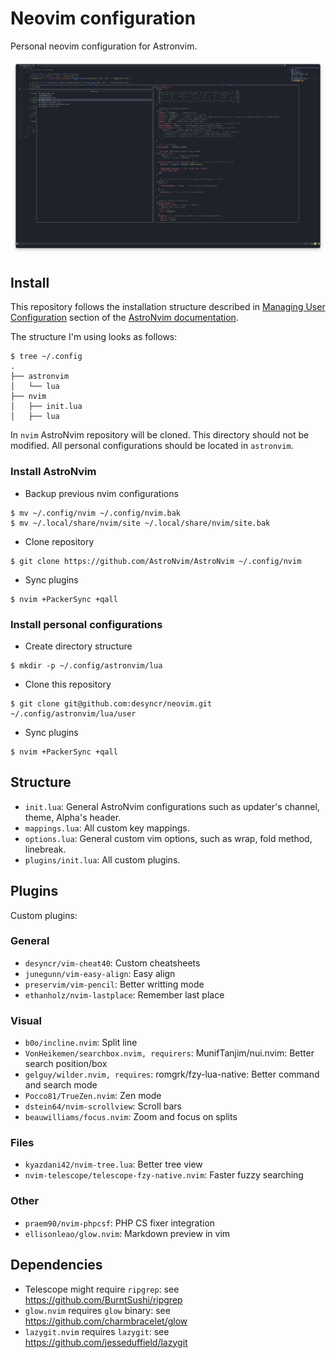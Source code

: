 # Neovim configuration

Personal neovim configuration for Astronvim.

![Screenshot](https://github.com/desyncr/neovim/blob/master/screenshot.png?raw=true)

## Install

This repository follows the installation structure described in [Managing User Configuration](https://astronvim.github.io/configuration/manage_user_config) section of the [AstroNvim documentation](https://astronvim.github.io/).

The structure I'm using looks as follows:

```
$ tree ~/.config
.
├── astronvim
│   └── lua
├── nvim
│   ├── init.lua
│   ├── lua

```

In `nvim` AstroNvim repository will be cloned. This directory should not be modified. All personal configurations should be located in `astronvim`.


### Install AstroNvim

- Backup previous nvim configurations


```
$ mv ~/.config/nvim ~/.config/nvim.bak
$ mv ~/.local/share/nvim/site ~/.local/share/nvim/site.bak
```


- Clone repository
```
$ git clone https://github.com/AstroNvim/AstroNvim ~/.config/nvim
```


- Sync plugins

```
$ nvim +PackerSync +qall
```

### Install personal configurations

- Create directory structure

```
$ mkdir -p ~/.config/astronvim/lua
```

- Clone this repository

```
$ git clone git@github.com:desyncr/neovim.git ~/.config/astronvim/lua/user
```

- Sync plugins

```
$ nvim +PackerSync +qall
```

## Structure

- `init.lua`: General AstroNvim configurations such as updater's channel, theme, Alpha's header.
- `mappings.lua`: All custom key mappings.
- `options.lua`: General custom vim options, such as wrap, fold method, linebreak.
- `plugins/init.lua`: All custom plugins.

## Plugins

Custom plugins:

### General
- `desyncr/vim-cheat40`: Custom cheatsheets
- `junegunn/vim-easy-align`: Easy align
- `preservim/vim-pencil`: Better writting mode
- `ethanholz/nvim-lastplace`: Remember last place

### Visual
- `b0o/incline.nvim`: Split line
- `VonHeikemen/searchbox.nvim, requirers`: MunifTanjim/nui.nvim: Better search position/box
- `gelguy/wilder.nvim, requires`: romgrk/fzy-lua-native: Better command and search mode
- `Pocco81/TrueZen.nvim`: Zen mode
- `dstein64/nvim-scrollview`: Scroll bars
- `beauwilliams/focus.nvim`: Zoom and focus on splits

### Files
- `kyazdani42/nvim-tree.lua`: Better tree view
- `nvim-telescope/telescope-fzy-native.nvim`: Faster fuzzy searching

### Other
- `praem90/nvim-phpcsf`: PHP CS fixer integration
- `ellisonleao/glow.nvim`: Markdown preview in vim


## Dependencies

- Telescope might require `ripgrep`: see https://github.com/BurntSushi/ripgrep
- `glow.nvim` requires `glow` binary: see https://github.com/charmbracelet/glow
- `lazygit.nvim` requires `lazygit`: see https://github.com/jesseduffield/lazygit


